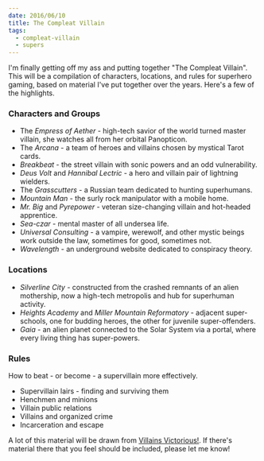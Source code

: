 ```yaml
---
date: 2016/06/10
title: The Compleat Villain
tags:
  - compleat-villain
  - supers
---
```


I'm finally getting off my ass and putting together "The Compleat Villain".
This will be a compilation of characters, locations, and rules for superhero
gaming, based on material I've put together over the years.
Here's a few of the highlights.

<!-- more -->

### Characters and Groups

* The *Empress of Aether* - high-tech savior of the world turned master villain, she watches all from her orbital Panopticon.
* The *Arcana* - a team of heroes and villains chosen by mystical Tarot cards.
* *Breakbeat* - the street villain with sonic powers and an odd vulnerability.
* *Deus Volt* and *Hannibal Lectric* - a hero and villain pair of lightning wielders.
* The *Grasscutters* - a Russian team dedicated to hunting superhumans.
* *Mountain Man* - the surly rock manipulator with a mobile home.
* *Mr. Big* and *Pyrepower* - veteran size-changing villain and hot-headed apprentice.
* *Sea-czar* - mental master of all undersea life.
* *Universal Consulting* - a vampire, werewolf, and other mystic beings work outside the law, sometimes for good, sometimes not.
* *Wavelength* - an underground website dedicated to conspiracy theory.

### Locations

* *Silverline City* - constructed from the crashed remnants of an alien mothership, now a high-tech metropolis and hub for superhuman activity.
* *Heights Academy* and *Miller Mountain Reformatory* - adjacent super-schools, one for budding heroes, the other for juvenile super-offenders.
* *Gaia* - an alien planet connected to the Solar System via a portal, where every living thing has super-powers.

### Rules

How to beat - or become - a supervillain more effectively.

* Supervillain lairs - finding and surviving them
* Henchmen and minions
* Villain public relations
* Villains and organized crime
* Incarceration and escape

A lot of this material will be drawn from
[Villains Victorious!](http://villainsvictorious.blogspot.com/).
If there's material there that you feel should be included,
please let me know!
